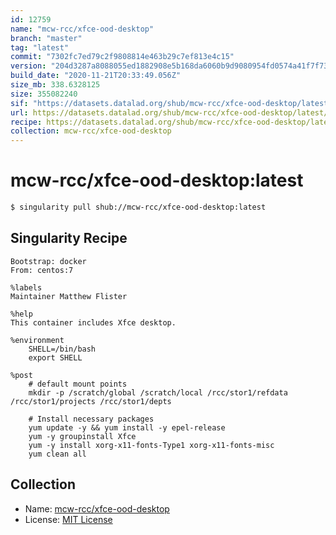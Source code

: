 ```yaml
---
id: 12759
name: "mcw-rcc/xfce-ood-desktop"
branch: "master"
tag: "latest"
commit: "7302fc7ed79c2f9808814e463b29c7ef813e4c15"
version: "204d3287a8088055ed1882908e5b168da6060b9d9080954fd0574a41f7f73421"
build_date: "2020-11-21T20:33:49.056Z"
size_mb: 338.6328125
size: 355082240
sif: "https://datasets.datalad.org/shub/mcw-rcc/xfce-ood-desktop/latest/2020-11-21-7302fc7e-204d3287/204d3287a8088055ed1882908e5b168da6060b9d9080954fd0574a41f7f73421.sif"
url: https://datasets.datalad.org/shub/mcw-rcc/xfce-ood-desktop/latest/2020-11-21-7302fc7e-204d3287/
recipe: https://datasets.datalad.org/shub/mcw-rcc/xfce-ood-desktop/latest/2020-11-21-7302fc7e-204d3287/Singularity
collection: mcw-rcc/xfce-ood-desktop
---
```


# mcw-rcc/xfce-ood-desktop:latest

```bash
$ singularity pull shub://mcw-rcc/xfce-ood-desktop:latest
```

## Singularity Recipe

```singularity
Bootstrap: docker
From: centos:7

%labels
Maintainer Matthew Flister

%help
This container includes Xfce desktop.

%environment 
    SHELL=/bin/bash
    export SHELL

%post
    # default mount points
    mkdir -p /scratch/global /scratch/local /rcc/stor1/refdata /rcc/stor1/projects /rcc/stor1/depts

    # Install necessary packages
    yum update -y && yum install -y epel-release
    yum -y groupinstall Xfce
    yum -y install xorg-x11-fonts-Type1 xorg-x11-fonts-misc
    yum clean all
```

## Collection

 - Name: [mcw-rcc/xfce-ood-desktop](https://github.com/mcw-rcc/xfce-ood-desktop)
 - License: [MIT License](https://api.github.com/licenses/mit)

